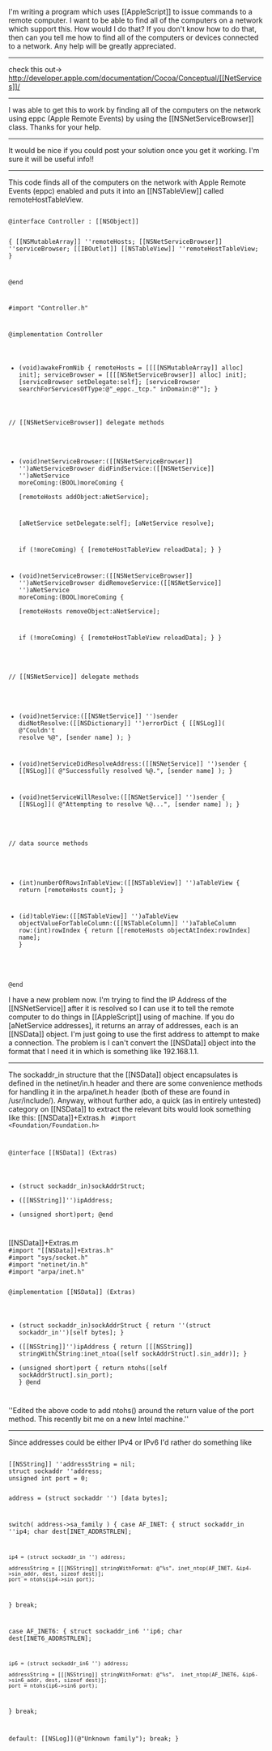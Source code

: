 I'm writing a program which uses [[AppleScript]] to issue commands to a remote computer. I want to be able to find all of the computers on a network which support this. How would I do that? If you don't know how to do that, then can you tell me how to find all of the computers or devices connected to a network. Any help will be greatly appreciated.

----

check this out-> http://developer.apple.com/documentation/Cocoa/Conceptual/[[NetServices]]/

----

I was able to get this to work by finding all of the computers on the network using eppc (Apple Remote Events) by using the [[NSNetServiceBrowser]] class. Thanks for your help.

----

It would be nice if you could post your solution once you get it working. I'm sure it will be useful info!!

----

This code finds all of the computers on the network with Apple Remote Events (eppc) enabled and puts it into an [[NSTableView]] called remoteHostTableView.

<code>
@interface Controller : [[NSObject]]

{
    [[NSMutableArray]] ''remoteHosts;
    [[NSNetServiceBrowser]] ''serviceBrowser;
    [[IBOutlet]] [[NSTableView]] ''remoteHostTableView;
}

@end


#import "Controller.h"

@implementation Controller

- (void)awakeFromNib
{
    remoteHosts = [[[[NSMutableArray]] alloc] init];
    serviceBrowser = [[[[NSNetServiceBrowser]] alloc] init];
    [serviceBrowser setDelegate:self];
    [serviceBrowser searchForServicesOfType:@"_eppc._tcp." inDomain:@""];
}

// [[NSNetServiceBrowser]] delegate methods
- (void)netServiceBrowser:([[NSNetServiceBrowser]] '')aNetServiceBrowser
    didFindService:([[NSNetService]] '')aNetService
    moreComing:(BOOL)moreComing
{   
    [remoteHosts addObject:aNetService];
    
    [aNetService setDelegate:self];
    [aNetService resolve];
    
    if (!moreComing)
    {
        [remoteHostTableView reloadData];
    }
}

- (void)netServiceBrowser:([[NSNetServiceBrowser]] '')aNetServiceBrowser
    didRemoveService:([[NSNetService]] '')aNetService
    moreComing:(BOOL)moreComing
{   
    [remoteHosts removeObject:aNetService];
    
    if (!moreComing)
    {
        [remoteHostTableView reloadData];
    }
}

// [[NSNetService]] delegate methods
- (void)netService:([[NSNetService]] '')sender didNotResolve:([[NSDictionary]] '')errorDict
{
    [[NSLog]]( @"Couldn't resolve %@", [sender name] );
}

- (void)netServiceDidResolveAddress:([[NSNetService]] '')sender
{
    [[NSLog]]( @"Successfully resolved %@.", [sender name] );
}

- (void)netServiceWillResolve:([[NSNetService]] '')sender
{
    [[NSLog]]( @"Attempting to resolve %@...", [sender name] );
}

// data source methods
- (int)numberOfRowsInTableView:([[NSTableView]] '')aTableView
{
    return [remoteHosts count];
}

- (id)tableView:([[NSTableView]] '')aTableView
    objectValueForTableColumn:([[NSTableColumn]] '')aTableColumn
    row:(int)rowIndex
{
    return [[remoteHosts objectAtIndex:rowIndex] name];
}

@end
</code>

I have a new problem now. I'm trying to find the IP Address of the [[NSNetService]] after it is resolved so I can use it to tell the remote computer to do things in [[AppleScript]] using of machine. If you do [aNetService addresses], it returns an array of addresses, each is an [[NSData]] object. I'm just going to use the first address to attempt to make a connection. The problem is I can't convert the [[NSData]] object into the format that I need it in which is something like 192.168.1.1.

----

The sockaddr_in structure that the [[NSData]] object encapsulates is defined in the netinet/in.h header and there are some convenience methods for handling it in the arpa/inet.h header (both of these are found in /usr/include/).  Anyway, without further ado, a quick (as in entirely untested) category on [[NSData]] to extract the relevant bits would look something like this:
[[NSData]]+Extras.h
<code>
#import <Foundation/Foundation.h>

@interface [[NSData]] (Extras)
- (struct sockaddr_in)sockAddrStruct;
- ([[NSString]]'')ipAddress;
- (unsigned short)port;
@end
</code>
[[NSData]]+Extras.m
<code>
#import "[[NSData]]+Extras.h"
#import "sys/socket.h"
#import "netinet/in.h"
#import "arpa/inet.h"

@implementation [[NSData]] (Extras)
- (struct sockaddr_in)sockAddrStruct
{
	return ''(struct sockaddr_in'')[self bytes];
}
- ([[NSString]]'')ipAddress
{
	return [[[NSString]] stringWithCString:inet_ntoa([self sockAddrStruct].sin_addr)];
}
- (unsigned short)port
{
	return ntohs([self sockAddrStruct].sin_port);
}
@end
</code>
''Edited the above code to add ntohs() around the return value of the port method.  This recently bit me on a new Intel machine.''

----

Since addresses could be either IPv4 or IPv6 I'd rather do something like

<code>
[[NSString]] ''addressString = nil;
struct sockaddr ''address;
unsigned int port = 0;

address = (struct sockaddr '') [data bytes];

switch( address->sa_family )
{
  case AF_INET:
  {
    struct sockaddr_in ''ip4;
    char dest[INET_ADDRSTRLEN];

    ip4 = (struct sockaddr_in '') address;

    addressString = [[[NSString]] stringWithFormat: @"%s", inet_ntop(AF_INET, &ip4->sin_addr, dest, sizeof dest)];
    port = ntohs(ip4->sin_port);
  }
  break;

  case AF_INET6:
  {
    struct sockaddr_in6 ''ip6;
    char dest[INET6_ADDRSTRLEN];

    ip6 = (struct sockaddr_in6 '') address;

    addressString = [[[NSString]] stringWithFormat: @"%s",  inet_ntop(AF_INET6, &ip6->sin6_addr, dest, sizeof dest)];
    port = ntohs(ip6->sin6_port);
  }
  break;

  default:
    [[NSLog]](@"Unknown family");
    break;
}
</code>